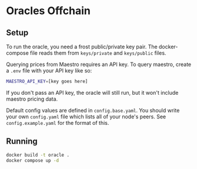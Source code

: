 # Oracles Offchain

## Setup

To run the oracle, you need a frost public/private key pair. The docker-compose file reads them from `keys/private` and `keys/public` files.

Querying prices from Maestro requires an API key. To query maestro, create a `.env` file with your API key like so:
```sh
MAESTRO_API_KEY=[key goes here]
```
If you don't pass an API key, the oracle will still run, but it won't include maestro pricing data.

Default config values are defined in `config.base.yaml`. You should write your own `config.yaml` file which lists all of your node's peers. See `config.example.yaml` for the format of this.

## Running

```sh
docker build -t oracle .
docker compose up -d
```